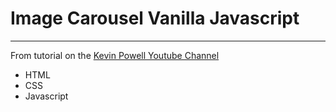 # Image Carousel Vanilla Javascript
---
From tutorial on the [Kevin Powell Youtube Channel](https://www.youtube.com/channel/UCJZv4d5rbIKd4QHMPkcABCw)

* HTML
* CSS
* Javascript